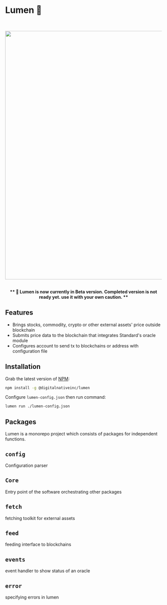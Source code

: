 # Lumen 🔅
<br>
<p align="center">

<img src="https://raw.githubusercontent.com/digitalnativeinc/lumen/main/media/lumen.png" width="800">
<br><br>


<p align="center"><strong>
** 🚨 Lumen is now currently in Beta version. Completed version is not ready yet. use it with your own caution. **</strong>
</p>

## Features

- Brings stocks, commodity, crypto or other external assets' price outside blockchain
- Submits price data to the blockchain that integrates Standard's oracle module
- Configures account to send tx to blockchains or address with configuration file

## Installation

Grab the latest version of [NPM](https://www.npmjs.com/package/@digitalnativeinc/houston):

```sh
npm install -g @digitalnativeinc/lumen
```

Configure `lumen-config.json` then run command:

```bash
lumen run ./lumen-config.json
```

## Packages

Lumen is a monorepo project which consists of packages for independent functions.

## `config`

Configuration parser

## `Core`

Entry point of the software orchestrating other packages

## `fetch`

fetching toolkit for external assets

## `feed`

feeding interface to blockchains

## `events`

event handler to show status of an oracle

## `error`

specifying errors in lumen 
